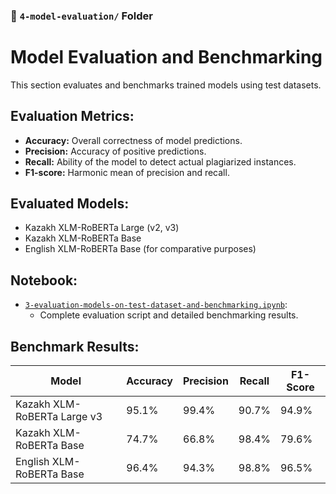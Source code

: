 ### 📁 `4-model-evaluation/` Folder

# Model Evaluation and Benchmarking
This section evaluates and benchmarks trained models using test datasets.

## Evaluation Metrics:
- **Accuracy:** Overall correctness of model predictions.
- **Precision:** Accuracy of positive predictions.
- **Recall:** Ability of the model to detect actual plagiarized instances.
- **F1-score:** Harmonic mean of precision and recall.

## Evaluated Models:
- Kazakh XLM-RoBERTa Large (v2, v3)
- Kazakh XLM-RoBERTa Base
- English XLM-RoBERTa Base (for comparative purposes)

## Notebook:
- [`3-evaluation-models-on-test-dataset-and-benchmarking.ipynb`](3-evaluation-models-on-test-dataset-and-benchmarking.ipynb):
  - Complete evaluation script and detailed benchmarking results.

## Benchmark Results:
| Model                         | Accuracy | Precision | Recall | F1-Score |
|-------------------------------|----------|-----------|--------|----------|
| Kazakh XLM-RoBERTa Large v3   | 95.1%    | 99.4%     | 90.7%  | 94.9%    |
| Kazakh XLM-RoBERTa Base       | 74.7%    | 66.8%     | 98.4%  | 79.6%    |
| English XLM-RoBERTa Base      | 96.4%    | 94.3%     | 98.8%  | 96.5%    |
